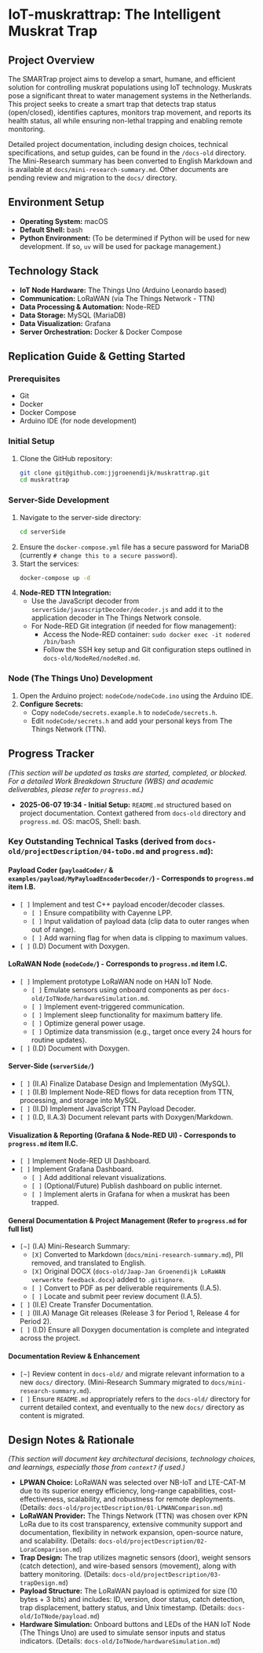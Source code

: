 # IoT-muskrattrap: The Intelligent Muskrat Trap

## Project Overview
The SMARTrap project aims to develop a smart, humane, and efficient solution for controlling muskrat populations using IoT technology. Muskrats pose a significant threat to water management systems in the Netherlands. This project seeks to create a smart trap that detects trap status (open/closed), identifies captures, monitors trap movement, and reports its health status, all while ensuring non-lethal trapping and enabling remote monitoring.

Detailed project documentation, including design choices, technical specifications, and setup guides, can be found in the `/docs-old` directory. The Mini-Research summary has been converted to English Markdown and is available at `docs/mini-research-summary.md`. Other documents are pending review and migration to the `docs/` directory.

## Environment Setup
*   **Operating System:** macOS
*   **Default Shell:** bash
*   **Python Environment:** (To be determined if Python will be used for new development. If so, `uv` will be used for package management.)

## Technology Stack
*   **IoT Node Hardware:** The Things Uno (Arduino Leonardo based)
*   **Communication:** LoRaWAN (via The Things Network - TTN)
*   **Data Processing & Automation:** Node-RED
*   **Data Storage:** MySQL (MariaDB)
*   **Data Visualization:** Grafana
*   **Server Orchestration:** Docker & Docker Compose

## Replication Guide & Getting Started

### Prerequisites
*   Git
*   Docker
*   Docker Compose
*   Arduino IDE (for node development)

### Initial Setup
1.  Clone the GitHub repository:
    ```bash
    git clone git@github.com:jjgroenendijk/muskrattrap.git
    cd muskrattrap
    ```

### Server-Side Development
1.  Navigate to the server-side directory:
    ```bash
    cd serverSide
    ```
2.  Ensure the `docker-compose.yml` file has a secure password for MariaDB (currently `# change this to a secure password`).
3.  Start the services:
    ```bash
    docker-compose up -d
    ```
4.  **Node-RED TTN Integration:**
    *   Use the JavaScript decoder from `serverSide/javascriptDecoder/decoder.js` and add it to the application decoder in The Things Network console.
    *   For Node-RED Git integration (if needed for flow management):
        *   Access the Node-RED container: `sudo docker exec -it nodered /bin/bash`
        *   Follow the SSH key setup and Git configuration steps outlined in `docs-old/NodeRed/nodeRed.md`.

### Node (The Things Uno) Development
1.  Open the Arduino project: `nodeCode/nodeCode.ino` using the Arduino IDE.
2.  **Configure Secrets:**
    *   Copy `nodeCode/secrets.example.h` to `nodeCode/secrets.h`.
    *   Edit `nodeCode/secrets.h` and add your personal keys from The Things Network (TTN).

## Progress Tracker
*(This section will be updated as tasks are started, completed, or blocked. For a detailed Work Breakdown Structure (WBS) and academic deliverables, please refer to `progress.md`.)*

*   **2025-06-07 19:34 - Initial Setup:** `README.md` structured based on project documentation. Context gathered from `docs-old` directory and `progress.md`. OS: macOS, Shell: bash.

### Key Outstanding Technical Tasks (derived from `docs-old/projectDescription/04-toDo.md` and `progress.md`):

#### Payload Coder (`payloadCoder/` & `examples/payload/MyPayloadEncoderDecoder/`) - Corresponds to `progress.md` item I.B.
*   `[ ]` Implement and test C++ payload encoder/decoder classes.
    *   `[ ]` Ensure compatibility with Cayenne LPP.
    *   `[ ]` Input validation of payload data (clip data to outer ranges when out of range).
    *   `[ ]` Add warning flag for when data is clipping to maximum values.
*   `[ ]` (I.D) Document with Doxygen.

#### LoRaWAN Node (`nodeCode/`) - Corresponds to `progress.md` item I.C.
*   `[ ]` Implement prototype LoRaWAN node on HAN IoT Node.
    *   `[ ]` Emulate sensors using onboard components as per `docs-old/IoTNode/hardwareSimulation.md`.
    *   `[ ]` Implement event-triggered communication.
    *   `[ ]` Implement sleep functionality for maximum battery life.
    *   `[ ]` Optimize general power usage.
    *   `[ ]` Optimize data transmission (e.g., target once every 24 hours for routine updates).
*   `[ ]` (I.D) Document with Doxygen.

#### Server-Side (`serverSide/`)
*   `[ ]` (II.A) Finalize Database Design and Implementation (MySQL).
*   `[ ]` (II.B) Implement Node-RED flows for data reception from TTN, processing, and storage into MySQL.
*   `[ ]` (II.D) Implement JavaScript TTN Payload Decoder.
*   `[ ]` (I.D, II.A.3) Document relevant parts with Doxygen/Markdown.

#### Visualization & Reporting (Grafana & Node-RED UI) - Corresponds to `progress.md` item II.C.
*   `[ ]` Implement Node-RED UI Dashboard.
*   `[ ]` Implement Grafana Dashboard.
    *   `[ ]` Add additional relevant visualizations.
    *   `[ ]` (Optional/Future) Publish dashboard on public internet.
    *   `[ ]` Implement alerts in Grafana for when a muskrat has been trapped.

#### General Documentation & Project Management (Refer to `progress.md` for full list)
*   `[~]` (I.A) Mini-Research Summary:
    *   `[X]` Converted to Markdown (`docs/mini-research-summary.md`), PII removed, and translated to English.
    *   `[X]` Original DOCX (`docs-old/Jaap-Jan Groenendijk LoRaWAN verwerkte feedback.docx`) added to `.gitignore`.
    *   `[ ]` Convert to PDF as per deliverable requirements (I.A.5).
    *   `[ ]` Locate and submit peer review document (I.A.5).
*   `[ ]` (II.E) Create Transfer Documentation.
*   `[ ]` (III.A) Manage Git releases (Release 3 for Period 1, Release 4 for Period 2).
*   `[ ]` (I.D) Ensure all Doxygen documentation is complete and integrated across the project.

#### Documentation Review & Enhancement
*   `[~]` Review content in `docs-old/` and migrate relevant information to a new `docs/` directory. (Mini-Research Summary migrated to `docs/mini-research-summary.md`).
*   `[ ]` Ensure `README.md` appropriately refers to the `docs-old/` directory for current detailed context, and eventually to the new `docs/` directory as content is migrated.

## Design Notes & Rationale
*(This section will document key architectural decisions, technology choices, and learnings, especially those from `context7` if used.)*

*   **LPWAN Choice:** LoRaWAN was selected over NB-IoT and LTE-CAT-M due to its superior energy efficiency, long-range capabilities, cost-effectiveness, scalability, and robustness for remote deployments. (Details: `docs-old/projectDescription/01-LPWANComparison.md`)
*   **LoRaWAN Provider:** The Things Network (TTN) was chosen over KPN LoRa due to its cost transparency, extensive community support and documentation, flexibility in network expansion, open-source nature, and scalability. (Details: `docs-old/projectDescription/02-LoraComparison.md`)
*   **Trap Design:** The trap utilizes magnetic sensors (door), weight sensors (catch detection), and wire-based sensors (movement), along with battery monitoring. (Details: `docs-old/projectDescription/03-trapDesign.md`)
*   **Payload Structure:** The LoRaWAN payload is optimized for size (10 bytes + 3 bits) and includes: ID, version, door status, catch detection, trap displacement, battery status, and Unix timestamp. (Details: `docs-old/IoTNode/payload.md`)
*   **Hardware Simulation:** Onboard buttons and LEDs of the HAN IoT Node (The Things Uno) are used to simulate sensor inputs and status indicators. (Details: `docs-old/IoTNode/hardwareSimulation.md`)
